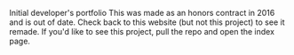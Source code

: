 Initial developer's portfolio
This was made as an honors contract in 2016 and is out of date. Check back to this website (but not this project) to see it remade. If you'd like to see this project, pull the repo and open the index page. 
